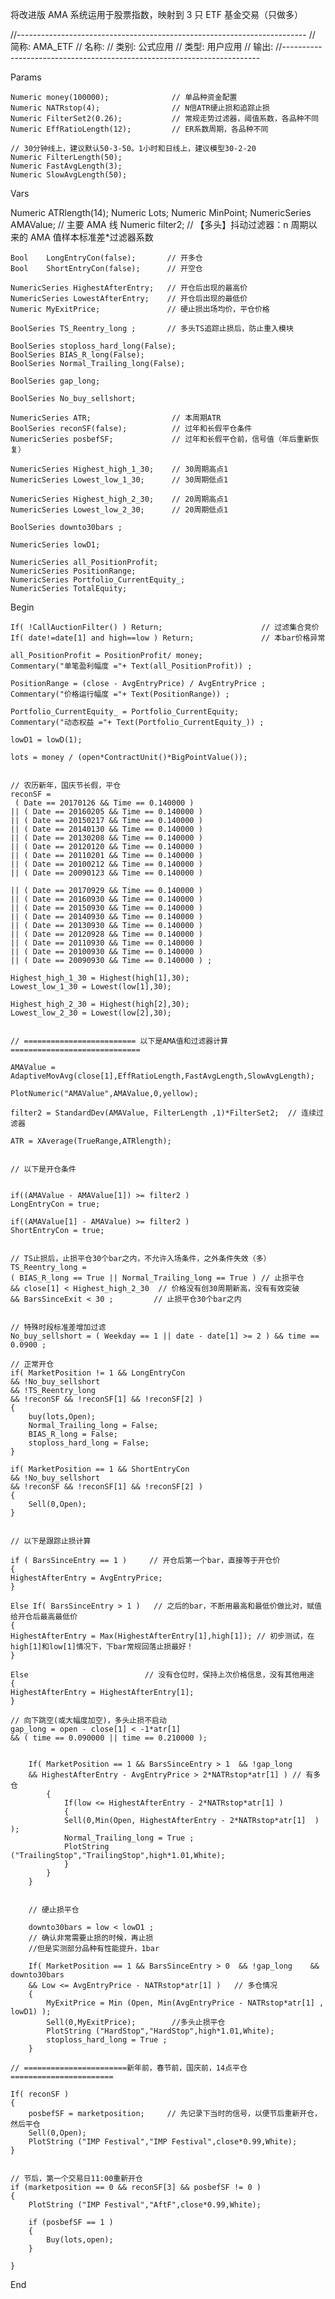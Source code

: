将改进版 AMA 系统运用于股票指数，映射到 3 只 ETF 基金交易（只做多）

//------------------------------------------------------------------------
// 简称: AMA_ETF
// 名称:
// 类别: 公式应用
// 类型: 用户应用
// 输出:
//------------------------------------------------------------------------

Params

    Numeric money(100000);  			// 单品种资金配置
    Numeric NATRstop(4);				// N倍ATR硬止损和追踪止损
    Numeric FilterSet2(0.26);		    // 常规走势过滤器，阈值系数，各品种不同
    Numeric EffRatioLength(12);			// ER系数周期，各品种不同

    // 30分钟线上，建议默认50-3-50。1小时和日线上，建议模型30-2-20
    Numeric FilterLength(50);
    Numeric FastAvgLength(3);
    Numeric SlowAvgLength(50);

Vars

Numeric ATRlength(14);
Numeric Lots;
Numeric MinPoint;
NumericSeries AMAValue; // 主要 AMA 线
Numeric filter2; // 【多头】抖动过滤器：n 周期以来的 AMA 值样本标准差\*过滤器系数

    Bool    LongEntryCon(false);       // 开多仓
    Bool    ShortEntryCon(false);      // 开空仓

    NumericSeries HighestAfterEntry;   // 开仓后出现的最高价
    NumericSeries LowestAfterEntry;    // 开仓后出现的最低价
    Numeric MyExitPrice;	           // 硬止损出场均价，平仓价格

    BoolSeries TS_Reentry_long ;	   // 多头TS追踪止损后，防止重入模块

    BoolSeries stoploss_hard_long(False);
    BoolSeries BIAS_R_long(False);
    BoolSeries Normal_Trailing_long(False);

    BoolSeries gap_long;

    BoolSeries No_buy_sellshort;

    NumericSeries ATR;            		// 本周期ATR
    BoolSeries reconSF(false);          // 过年和长假平仓条件
    NumericSeries posbefSF;             // 过年和长假平仓前，信号值（年后重新恢复）

    NumericSeries Highest_high_1_30;	// 30周期高点1
    NumericSeries Lowest_low_1_30;		// 30周期低点1

    NumericSeries Highest_high_2_30;	// 20周期高点1
    NumericSeries Lowest_low_2_30;		// 20周期低点1

    BoolSeries downto30bars ;

    NumericSeries lowD1;

    NumericSeries all_PositionProfit;
    NumericSeries PositionRange;
    NumericSeries Portfolio_CurrentEquity_;
    NumericSeries TotalEquity;

Begin

    If( !CallAuctionFilter() ) Return;                      // 过滤集合竞价
    If( date!=date[1] and high==low ) Return;               // 本bar价格异常

    all_PositionProfit = PositionProfit/ money;
    Commentary("单笔盈利幅度 ="+ Text(all_PositionProfit)) ;

    PositionRange = (close - AvgEntryPrice) / AvgEntryPrice ;
    Commentary("价格运行幅度 ="+ Text(PositionRange)) ;

    Portfolio_CurrentEquity_ = Portfolio_CurrentEquity;
    Commentary("动态权益 ="+ Text(Portfolio_CurrentEquity_)) ;

    lowD1 = lowD(1);

    lots = money / (open*ContractUnit()*BigPointValue());


    // 农历新年，国庆节长假，平仓
    reconSF =
     ( Date == 20170126 && Time == 0.140000 )
    || ( Date == 20160205 && Time == 0.140000 )
    || ( Date == 20150217 && Time == 0.140000 )
    || ( Date == 20140130 && Time == 0.140000 )
    || ( Date == 20130208 && Time == 0.140000 )
    || ( Date == 20120120 && Time == 0.140000 )
    || ( Date == 20110201 && Time == 0.140000 )
    || ( Date == 20100212 && Time == 0.140000 )
    || ( Date == 20090123 && Time == 0.140000 )

    || ( Date == 20170929 && Time == 0.140000 )
    || ( Date == 20160930 && Time == 0.140000 )
    || ( Date == 20150930 && Time == 0.140000 )
    || ( Date == 20140930 && Time == 0.140000 )
    || ( Date == 20130930 && Time == 0.140000 )
    || ( Date == 20120928 && Time == 0.140000 )
    || ( Date == 20110930 && Time == 0.140000 )
    || ( Date == 20100930 && Time == 0.140000 )
    || ( Date == 20090930 && Time == 0.140000 ) ;

    Highest_high_1_30 = Highest(high[1],30);
    Lowest_low_1_30 = Lowest(low[1],30);

    Highest_high_2_30 = Highest(high[2],30);
    Lowest_low_2_30 = Lowest(low[2],30);


    // ========================= 以下是AMA值和过滤器计算 =============================

    AMAValue = AdaptiveMovAvg(close[1],EffRatioLength,FastAvgLength,SlowAvgLength);

    PlotNumeric("AMAValue",AMAValue,0,yellow);

    filter2 = StandardDev(AMAValue, FilterLength ,1)*FilterSet2;  // 连续过滤器

    ATR = XAverage(TrueRange,ATRlength);


    // 以下是开仓条件


    if((AMAValue - AMAValue[1]) >= filter2 )
    LongEntryCon = true;

    if((AMAValue[1] - AMAValue) >= filter2 )
    ShortEntryCon = true;


    // TS止损后，止损平仓30个bar之内，不允许入场条件，之外条件失效（多）
    TS_Reentry_long =
    ( BIAS_R_long == True || Normal_Trailing_long == True ) // 止损平仓
    && close[1] < Highest_high_2_30  // 价格没有创30周期新高，没有有效突破
    && BarsSinceExit < 30 ;			// 止损平仓30个bar之内


    // 特殊时段标准差增加过滤
    No_buy_sellshort = ( Weekday == 1 || date - date[1] >= 2 ) && time == 0.0900 ;

    // 正常开仓
    if( MarketPosition != 1 && LongEntryCon
    && !No_buy_sellshort
    && !TS_Reentry_long
    && !reconSF && !reconSF[1] && !reconSF[2] )
    {
    	buy(lots,Open);
    	Normal_Trailing_long = False;
    	BIAS_R_long = False;
    	stoploss_hard_long = False;
    }

    if( MarketPosition == 1 && ShortEntryCon
    && !No_buy_sellshort
    && !reconSF && !reconSF[1] && !reconSF[2] )
    {
    	Sell(0,Open);
    }


    // 以下是跟踪止损计算

    if ( BarsSinceEntry == 1 )     // 开仓后第一个bar，直接等于开仓价
    {
    HighestAfterEntry = AvgEntryPrice;
    }

    Else If( BarsSinceEntry > 1 )   // 之后的bar，不断用最高和最低价做比对，赋值给开仓后最高最低价
    {
    HighestAfterEntry = Max(HighestAfterEntry[1],high[1]); // 初步测试，在high[1]和low[1]情况下，下bar常规回落止损最好！
    }

    Else                          // 没有仓位时，保持上次价格信息，没有其他用途
    {
    HighestAfterEntry = HighestAfterEntry[1];
    }

    // 向下跳空(或大幅度加空)，多头止损不启动
    gap_long = open - close[1] < -1*atr[1]
    && ( time == 0.090000 || time == 0.210000 );


    	If( MarketPosition == 1 && BarsSinceEntry > 1  && !gap_long
    	&& HighestAfterEntry - AvgEntryPrice > 2*NATRstop*atr[1] ) // 有多仓
    		{
    			If(low <= HighestAfterEntry - 2*NATRstop*atr[1] )
    			{
    			Sell(0,Min(Open, HighestAfterEntry - 2*NATRstop*atr[1]  ) );
    			Normal_Trailing_long = True ;
    			PlotString ("TrailingStop","TrailingStop",high*1.01,White);
    			}
    		}
    	}


    	// 硬止损平仓

    	downto30bars = low < lowD1 ;
    	// 确认非常需要止损的时候，再止损
    	//但是实测部分品种有性能提升，1bar

    	If( MarketPosition == 1 && BarsSinceEntry > 0  && !gap_long    && downto30bars
    	&& Low <= AvgEntryPrice - NATRstop*atr[1] )   // 多仓情况
    	{
    		MyExitPrice = Min (Open, Min(AvgEntryPrice - NATRstop*atr[1] , lowD1) );
    		Sell(0,MyExitPrice); 	    //多头止损平仓
    		PlotString ("HardStop","HardStop",high*1.01,White);
    		stoploss_hard_long = True ;
    	}

    // =======================新年前，春节前，国庆前，14点平仓=======================

    If( reconSF )
    {
    	posbefSF = marketposition;     // 先记录下当时的信号，以便节后重新开仓，然后平仓
    	Sell(0,Open);
    	PlotString ("IMP Festival","IMP Festival",close*0.99,White);
    }


    // 节后，第一个交易日11:00重新开仓
    if (marketposition == 0 && reconSF[3] && posbefSF != 0 )
    {
    	PlotString ("IMP Festival","AftF",close*0.99,White);

    	if (posbefSF == 1 )
    	{
    		Buy(lots,open);
    	}

    }

End
